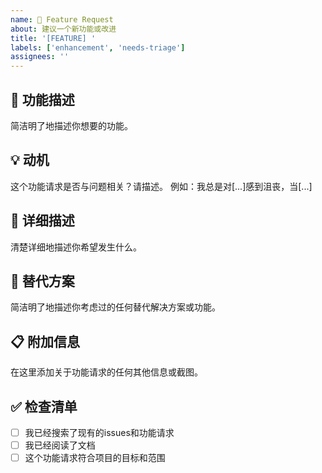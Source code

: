 ```yaml
---
name: 🚀 Feature Request
about: 建议一个新功能或改进
title: '[FEATURE] '
labels: ['enhancement', 'needs-triage']
assignees: ''
---
```


## 🚀 功能描述

简洁明了地描述你想要的功能。

## 💡 动机

这个功能请求是否与问题相关？请描述。
例如：我总是对[...]感到沮丧，当[...]

## 📝 详细描述

清楚详细地描述你希望发生什么。

## 🎨 替代方案

简洁明了地描述你考虑过的任何替代解决方案或功能。

## 📋 附加信息

在这里添加关于功能请求的任何其他信息或截图。

## ✅ 检查清单

- [ ] 我已经搜索了现有的issues和功能请求
- [ ] 我已经阅读了文档
- [ ] 这个功能请求符合项目的目标和范围 